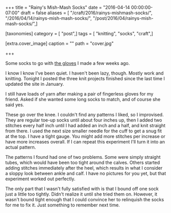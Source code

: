 +++
title = "Rainy's Mish-Mash Socks"
date = "2016-04-14 00:00:00-07:00"
draft = false
aliases = [ "/craft/2016/rainys-mishmash-socks/", "/2016/04/14/rainys-mish-mash-socks/", "/post/2016/04/rainys-mish-mash-socks/",]

[taxonomies]
category = [ "post",]
tags = [ "knitting", "socks", "craft",]

[extra.cover_image]
caption = ""
path = "cover.jpg"

+++

[the gloves]: /post/2016/03/rainys-mish-mash-gloves

Some socks to go with [the gloves][] I made a few weeks ago.

<!--more-->

<aside>
<p>I know I know I've been quiet. I haven't been lazy, though. Mostly work and
knitting. Tonight I posted the three knit projects finished since the last time
I updated the site in January.</p>
</aside>

I still have loads of yarn after making a pair of fingerless gloves for my friend.
Asked if she wanted some long socks to match, and of course she said yes.

These go over the knee. I couldn't find any patterns I liked, so I improvised. They
are regular toe-up socks until about four inches up, then I added two stitches every
half inch until I had added an inch and a half, and knit straight from there. I used the
next size smaller needle for the cuff to get a snug fit at the top. I have a tight gauge.
You might add more stitches per increase or have more increases overall. If I can repeat
this experiment I'll turn it into an actual pattern.

The patterns I found had one of two problems. Some were simply straight tubes, which
would have been too tight around the calves. Others started adding stitches
immediately after the heel, which results in what I consider a sloppy look between
ankle and calf. I have no pictures for you yet, but that experiment worked out
perfectly.

The only part that I wasn't fully satisfied with is that I bound off one sock just
a little too tightly. Didn't realize it until she tried them on. However, it
wasn't bound tight enough that I could convince her to relinquish the socks for me
to fix it. Just something to remember next time.